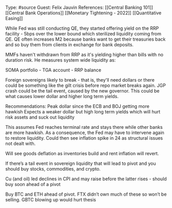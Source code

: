 Type: #source 
Guest: Felix Jauvin
References: [[Central Banking 101]]
[[Central Bank Operations]]
[[Monetary Tightening - 2022]]
[[Quantitative Easing]]

While Fed was still conducting QE, they started offering yield on the RRP facility - 5bps over the lower bound which sterilized liquidity coming from QE. QE often increases M2 because banks want to get their treasuries back and so buy them from clients in exchange for bank deposits.   

MMFs haven't withdrawn from RRP as it's yielding higher than bills with no duration risk. He measures system wide liquidity as: 

SOMA portfolio - TGA account - RRP balance   

Foreign sovereigns likely to break - that is, they'll need dollars or there could be something like the gilt crisis before repo market breaks again. JGP crash could be the tail event, caused by the new governor. This could be what causes lower dollar and higher long term yields.

  
Recommendations:
Peak dollar since the ECB and BOJ getting more hawkish
Expects a weaker dollar but high long term yields which will hurt risk assets and suck out liquidity 

This assumes Fed reaches terminal rate and stays there while other banks are more hawkish. As a consequence, the Fed may have to intervene again to restore liquidity. Could then see inflation spike in 24 as structural issues not dealt with. 

Will see goods deflation as inventories build and rent inflation will revert.
  
If there’s a tail event in sovereign liquidity that will lead to pivot and you should buy stocks, commodities, and crypto.

Cu (and oil) led declines in CPI and may raise before the latter rises - should buy soon ahead of a pivot

Buy BTC and ETH ahead of pivot. FTX didn’t own much of these so won’t be selling. 
GBTC blowing up would hurt thesis